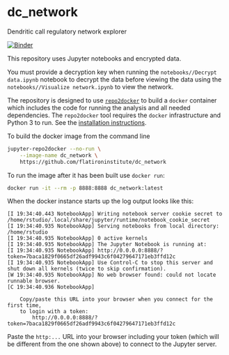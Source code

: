 # dc_network
Dendritic call regulatory network explorer

[![Binder](https://mybinder.org/badge.svg)](https://mybinder.org/v2/gh/flatironinstitute/dc_network/master)

This repository uses Jupyter notebooks and encrypted data.

You must provide a decryption key when running the `notebooks//Decrypt data.ipynb`
notebook  to
decrypt the data before viewing the data using the
`notebooks//Visualize network.ipynb` to view the network.

The repository is designed to use 
[`repo2docker`](https://repo2docker.readthedocs.io/en/latest/)
to build a `docker` container which includes
the code for running the analysis and all needed dependencies.
The `repo2docker` tool requires the `docker` infrastructure
and Python 3 to run.  See the 
[installation instructions](https://repo2docker.readthedocs.io/en/latest/install.html).

To build the docker image from the command line

```bash
jupyter-repo2docker --no-run \
    --image-name dc_network \
    https://github.com/flatironinstitute/dc_network
```

To run the image after it has been built use `docker run`:

```bash
docker run -it --rm -p 8888:8888 dc_network:latest
```

When the docker instance starts up the log output looks like this:

```
[I 19:34:40.443 NotebookApp] Writing notebook server cookie secret to /home/rstudio/.local/share/jupyter/runtime/notebook_cookie_secret
[I 19:34:40.935 NotebookApp] Serving notebooks from local directory: /home/rstudio
[I 19:34:40.935 NotebookApp] 0 active kernels
[I 19:34:40.935 NotebookApp] The Jupyter Notebook is running at:
[I 19:34:40.935 NotebookApp] http://0.0.0.0:8888/?token=7baca1829f0665df26adf9943c6f04279647171eb3ffd12c
[I 19:34:40.935 NotebookApp] Use Control-C to stop this server and shut down all kernels (twice to skip confirmation).
[W 19:34:40.935 NotebookApp] No web browser found: could not locate runnable browser.
[C 19:34:40.936 NotebookApp] 
    
    Copy/paste this URL into your browser when you connect for the first time,
    to login with a token:
        http://0.0.0.0:8888/?token=7baca1829f0665df26adf9943c6f04279647171eb3ffd12c
```

Paste the `http:...` URL into your browser including your token (which will be different
from the one shown above) to connect to the Jupyter server.  
